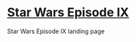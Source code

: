 # [Star Wars Episode IX](https://navruz-farvardin.github.io/swepix.github.io/Star_Wars_IX/)
Star Wars Episode IX landing page

